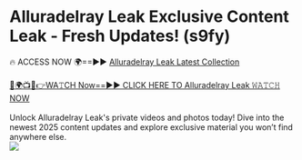 # Alluradelray Leak Exclusive Content Leak - Fresh Updates! (s9fy)

🔥 ACCESS NOW 🌍==►► <a href="https://tinyurl.com/kvy9nzfs" rel="nofollow">Alluradelray Leak Latest Collection</a>
<br><br>
[🔴🌍📺📱👉WA𝚃CH Now==►► CLICK HERE TO Alluradelray Leak 𝚆𝙰𝚃𝙲𝙷 NOW](https://tinyurl.com/kvy9nzfs)
<br><br>
Unlock Alluradelray Leak's private videos and photos today! Dive into the newest 2025 content updates and explore exclusive material you won’t find anywhere else.
<br>
<a href="https://tinyurl.com/kvy9nzfs" rel="nofollow" data-target="animated-image.originalLink"><img src="https://camo.githubusercontent.com/8a4f000d20f83aca3bf7ec5f350d767afa0574a8a352519fd8cfa583a6f93a33/68747470733a2f2f692e696d6775722e636f6d2f644a486b345a712e676966" data-canonical-src="https://i.imgur.com/dJHk4Zq.gif" style="max-width: 100%; display: inline-block;" data-target="animated-image.originalImage"></a>
<br>
